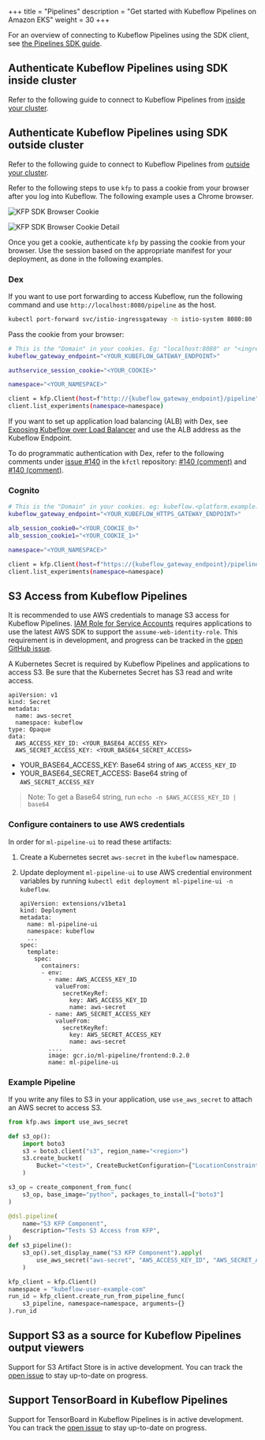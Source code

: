 +++
title = "Pipelines"
description = "Get started with Kubeflow Pipelines on Amazon EKS"
weight = 30
+++

For an overview of connecting to Kubeflow Pipelines using the SDK client, see [the Pipelines SDK guide](https://www.kubeflow.org/docs/components/pipelines/sdk/connect-api/). 

## Authenticate Kubeflow Pipelines using SDK inside cluster

Refer to the following guide to connect to Kubeflow Pipelines from [inside your cluster](https://www.kubeflow.org/docs/components/pipelines/sdk/connect-api/#connect-to-kubeflow-pipelines-from-the-same-cluster).

## Authenticate Kubeflow Pipelines using SDK outside cluster

Refer to the following guide to connect to Kubeflow Pipelines from [outside your cluster](https://www.kubeflow.org/docs/components/pipelines/sdk/connect-api/#connect-to-kubeflow-pipelines-from-outside-your-cluster).

Refer to the following steps to use `kfp` to pass a cookie from your browser after you log into Kubeflow. The following example uses a Chrome browser.

<img src="/docs/images/aws/kfp-sdk-browser-cookie.png"
  alt="KFP SDK Browser Cookie"
  class="mt-3 mb-3 border border-info rounded">

<img src="/docs/images/aws/kfp-sdk-browser-cookie-detail.png"
  alt="KFP SDK Browser Cookie Detail"
  class="mt-3 mb-3 border border-info rounded">

Once you get a cookie, authenticate `kfp` by passing the cookie from your browser. Use the session based on the appropriate manifest for your deployment, as done in the following examples. 

### **Dex** 

If you want to use port forwarding to access Kubeflow, run the following command and use `http://localhost:8080/pipeline` as the host.

```bash
kubectl port-forward svc/istio-ingressgateway -n istio-system 8080:80
```

Pass the cookie from your browser: 
```bash
# This is the "Domain" in your cookies. Eg: "localhost:8080" or "<ingress_alb_address>.elb.amazonaws.com"
kubeflow_gateway_endpoint="<YOUR_KUBEFLOW_GATEWAY_ENDPOINT>"

authservice_session_cookie="<YOUR_COOKIE>"

namespace="<YOUR_NAMESPACE>"

client = kfp.Client(host=f"http://{kubeflow_gateway_endpoint}/pipeline", cookies=f"authservice_session={authservice_session_cookie}")
client.list_experiments(namespace=namespace)
```

If you want to set up application load balancing (ALB) with Dex, see [Exposing Kubeflow over Load Balancer](https://github.com/awslabs/kubeflow-manifests/tree/v1.3-branch/distributions/aws/examples/vanilla#exposing-kubeflow-over-load-balancer) and use the ALB address as the Kubeflow Endpoint.

To do programmatic authentication with Dex, refer to the following comments under [issue #140](https://github.com/kubeflow/kfctl/issues/140) in the `kfctl` repository: [#140 (comment)](https://github.com/kubeflow/kfctl/issues/140#issuecomment-578837304) and [#140 (comment)](https://github.com/kubeflow/kfctl/issues/140#issuecomment-719894529).

### **Cognito**

```bash
# This is the "Domain" in your cookies. eg: kubeflow.<platform.example.com>
kubeflow_gateway_endpoint="<YOUR_KUBEFLOW_HTTPS_GATEWAY_ENDPOINT>"

alb_session_cookie0="<YOUR_COOKIE_0>"
alb_session_cookie1="<YOUR_COOKIE_1>"

namespace="<YOUR_NAMESPACE>"

client = kfp.Client(host=f"https://{kubeflow_gateway_endpoint}/pipeline", cookies=f"AWSELBAuthSessionCookie-0={alb_session_cookie0};AWSELBAuthSessionCookie-1={alb_session_cookie1}")
client.list_experiments(namespace=namespace)
```

## S3 Access from Kubeflow Pipelines

It is recommended to use AWS credentials to manage S3 access for Kubeflow Pipelines. [IAM Role for Service Accounts](https://docs.aws.amazon.com/eks/latest/userguide/iam-roles-for-service-accounts.html) requires applications to use the latest AWS SDK to support the `assume-web-identity-role`. This requirement is in development, and progress can be tracked in the [open GitHub issue](https://github.com/kubeflow/pipelines/issues/3405).

A Kubernetes Secret is required by Kubeflow Pipelines and applications to access S3. Be sure that the Kubernetes Secret has S3 read and write access.

```
apiVersion: v1
kind: Secret
metadata:
  name: aws-secret
  namespace: kubeflow
type: Opaque
data:
  AWS_ACCESS_KEY_ID: <YOUR_BASE64_ACCESS_KEY>
  AWS_SECRET_ACCESS_KEY: <YOUR_BASE64_SECRET_ACCESS>
```

- YOUR_BASE64_ACCESS_KEY: Base64 string of `AWS_ACCESS_KEY_ID`
- YOUR_BASE64_SECRET_ACCESS: Base64 string of `AWS_SECRET_ACCESS_KEY`

> Note: To get a Base64 string, run `echo -n $AWS_ACCESS_KEY_ID | base64`

### Configure containers to use AWS credentials

In order for `ml-pipeline-ui` to read these artifacts:

1. Create a Kubernetes secret `aws-secret` in the `kubeflow` namespace.

2. Update deployment `ml-pipeline-ui` to use AWS credential environment variables by running `kubectl edit deployment ml-pipeline-ui -n kubeflow`.

   ```
   apiVersion: extensions/v1beta1
   kind: Deployment
   metadata:
     name: ml-pipeline-ui
     namespace: kubeflow
     ...
   spec:
     template:
       spec:
         containers:
         - env:
           - name: AWS_ACCESS_KEY_ID
             valueFrom:
               secretKeyRef:
                 key: AWS_ACCESS_KEY_ID
                 name: aws-secret
           - name: AWS_SECRET_ACCESS_KEY
             valueFrom:
               secretKeyRef:
                 key: AWS_SECRET_ACCESS_KEY
                 name: aws-secret
           ....
           image: gcr.io/ml-pipeline/frontend:0.2.0
           name: ml-pipeline-ui
   ```

### Example Pipeline 

If you write any files to S3 in your application, use `use_aws_secret` to attach an AWS secret to access S3.

```python
from kfp.aws import use_aws_secret

def s3_op():
    import boto3
    s3 = boto3.client("s3", region_name="<region>")
    s3.create_bucket(
        Bucket="<test>", CreateBucketConfiguration={"LocationConstraint": "<region>"}
    )

s3_op = create_component_from_func(
    s3_op, base_image="python", packages_to_install=["boto3"]
)

@dsl.pipeline(
    name="S3 KFP Component",
    description="Tests S3 Access from KFP",
)
def s3_pipeline():
    s3_op().set_display_name("S3 KFP Component").apply(
        use_aws_secret("aws-secret", "AWS_ACCESS_KEY_ID", "AWS_SECRET_ACCESS_KEY")
    )

kfp_client = kfp.Client()
namespace = "kubeflow-user-example-com"
run_id = kfp_client.create_run_from_pipeline_func(
    s3_pipeline, namespace=namespace, arguments={}
).run_id
```

## Support S3 as a source for Kubeflow Pipelines output viewers

Support for S3 Artifact Store is in active development. You can track the [open issue](https://github.com/awslabs/kubeflow-manifests/issues/117) to stay up-to-date on progress.

## Support TensorBoard in Kubeflow Pipelines

Support for TensorBoard in Kubeflow Pipelines is in active development. You can track the [open issue](https://github.com/awslabs/kubeflow-manifests/issues/118) to stay up-to-date on progress.


